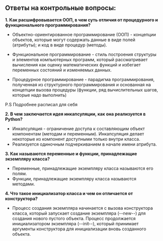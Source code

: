 ## Ответы на контрольные вопросы:
**1. Как расшифровывается ООП, в чем суть отличия от процедурного и функционального программирования?**
- Объектно-ориентированное программирование (ООП) - концепции объектов, которые могут содержать данные в виде полей (атрибуты); и код в виде процедур (методы).
  
- Функциональное программирование - стиль построения структуры и элементов компьютерных программ, который рассматривает вычисления как оценку математических функций и избегает переменных состояний и изменяемых данных.
  
- Процедурное программирование - парадигма программирования, полученная из структурного программирования и основанная на концепции вызова процедуры (функции, ряд вычислительных шагов, которые надо выполнить)
  
P.S Подробнее расписал для себя

**2. В чем заключается идея инкапсуляции, как она реализуется в Python?**

- Инкапсуляция - ограничение доступа к составляющим объект компонентам (методам и переменным). Инкапсуляция делает некоторые из компонент доступными только внутри класса.
- Реализуется одиночным подчеркиванием в начале имени атрибута.

**3. Как называются переменные и функции, принадлежащие экземпляру класса?**
- Переменные, принадлежащие экземпляру класса называются его полям.
- Функции, принадлежащие экземпляру класса называются методами.

**4. Что такое инициализатор класса и чем он отличается от конструктора?**
- Процесс создания экземпляра начинается с вызова конструктора класса, который запускает создание экземпляра (--new--) для создания нового пустого объекта. Процесс продолжается инициализатором экземпляра (--init--), который принимает аргументы конструктора для инициализации вновь созданного объекта.